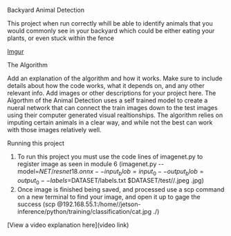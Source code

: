 Backyard Animal Detection

This project when run correctly whill be able to identify animals that you would commonly see in your backyard which could be either eating your plants, or even stuck within the fence


[Imgur](https://i.imgur.com/nEciGOT.jpg)

The Algorithm

Add an explanation of the algorithm and how it works. Make sure to include details about how the code works, what it depends on, and any other relevant info. Add images or other descriptions for your project here. 
The Algorthm of the Animal Detection uses a self trained model to create a nueral network that can connect the train images down to the test images using their computer generated visual realtionships. The algorithm relies on imputing certain animals in a clear way, and while not the best can work with those images relatively well.

Running this project

1. To run this project you must use the code lines of imagenet.py to register image as seen in module 6 (imagenet.py --model=$NET/resnet18.onnx --input_blob=input_0 --output_blob=output_0 --labels=$DATASET/labels.txt $DATASET/test/<class>/<image>.jpeg <savingPlace>.jpg)
2. Once image is finished being saved, and processed use a scp command on a new terminal to find your image, and open it up to gage the success (scp <nanousername>@192.168.55.1:/home/<nanousername>/jetson-inference/python/training/classification/cat.jpg ./)

[View a video explanation here](video link)
